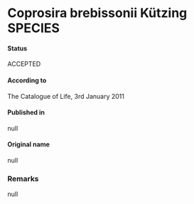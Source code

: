 # Coprosira brebissonii Kützing SPECIES

#### Status
ACCEPTED

#### According to
The Catalogue of Life, 3rd January 2011

#### Published in
null

#### Original name
null

### Remarks
null